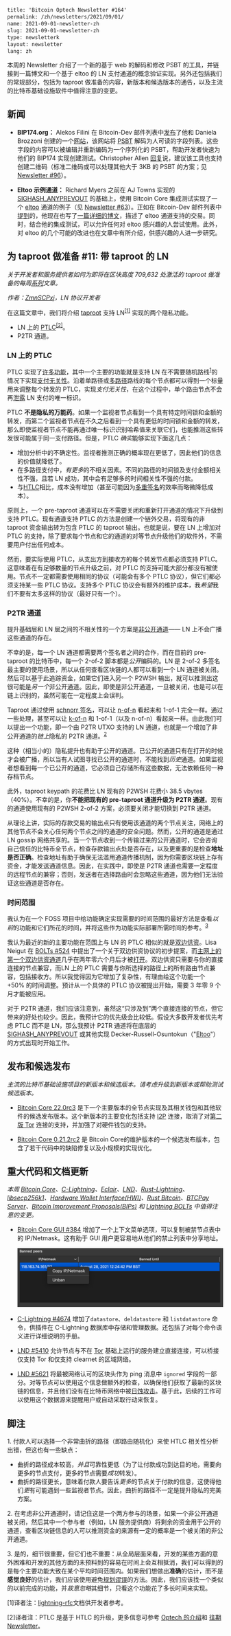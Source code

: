 ```
title: 'Bitcoin Optech Newsletter #164'
permalink: /zh/newsletters/2021/09/01/
name: 2021-09-01-newsletter-zh 
slug: 2021-09-01-newsletter-zh 
type: newsletterk
layout: newsletter
lang: zh
```

本周的 Newsletter 介绍了一个新的基于 web 的解码和修改 PSBT 的工具，并链接到一篇博文和一个基于 eltoo 的 LN 支付通道的概念验证实现。另外还包括我们的常规部分，包括为 taproot 做准备的内容，新版本和候选版本的通告，以及主流的比特币基础设施软件中值得注意的变更。

## 新闻
 - **<span>BIP174.org</span>：** Alekos Filini 在 Bitcoin-Dev 邮件列表中[发布](https://lists.linuxfoundation.org/pipermail/bitcoin-dev/2021-August/019355.html)了他和 Daniela Brozzoni 创建的一个[网站](https://bip174.org/)，该网站将 [PSBT](https://bitcoinops.org/en/topics/psbt/) 解码为人可读的字段列表。这些字段的内容可以被编辑并重新编码为一个序列化的 PSBT，帮助开发者快速为他们的 BIP174 实现创建测试。Christopher Allen [回复](https://lists.linuxfoundation.org/pipermail/bitcoin-dev/2021-August/019356.html)说，建议该工具也支持创建二维码（标准二维码或可以处理其他大于 3KB 的 PSBT 的方案；见 [Newsletter #96](https://bitcoinops.org/en/newsletters/2020/05/06/#qr-codes-for-large-transactions)）。

- **Eltoo 示例通道：** Richard Myers 之前在 AJ Towns 实现的 [SIGHASH_ANYPREVOUT](https://bitcoinops.org/en/topics/sighash_anyprevout/) 的基础上，使用 Bitcoin Core 集成测试实现了一个 [eltoo](https://bitcoinops.org/en/topics/eltoo/) 通道的例子（见 [Newsletter #63](https://bitcoinops.org/en/newsletters/2019/09/11/#eltoo-sample-implementation-and-discussion)）。正如在 Bitcoin-Dev 邮件列表中[提到](https://lists.linuxfoundation.org/pipermail/bitcoin-dev/2021-August/019342.html)的，他现在也写了[一篇详细的博文](https://yakshaver.org/2021/07/26/first.html)，描述了 eltoo 通道支持的交易。同时，结合他的集成测试，可以允许任何对 eltoo 感兴趣的人尝试使用。此外，对 eltoo 的几个可能的改进也在文章中有所介绍，供感兴趣的人进一步研究。

## 为 taproot 做准备 #11: 带 taproot 的 LN
*关于开发者和服务提供者如何为即将在区块高度 709,632 处激活的 taproot 做准备的每周[系列](https://bitcoinops.org/en/preparing-for-taproot/)文章。*

*作者：[ZmnSCPxj](https://zmnscpxj.github.io/about.html)，LN 协议开发者*

在这篇文章中，我们将介绍 [taproot](https://bitcoinops.org/en/topics/taproot/) 支持 LN<sup>[[1]](#myfootnote1)</sup> 实现的两个隐私功能。
- LN 上的 [PTLC](https://bitcoinops.org/en/topics/ptlc/)<sup>[[2]](#myfootnote2)</sup>。
- P2TR 通道。

### LN 上的 PTLC
PTLC 实现了[许多功能](https://suredbits.com/payment-points-monotone-access-structures/)，其中一个主要的功能就是支持 LN 在不需要随机路线<sup>[1](#footnote1)</sup>的情况下实现[支付无关性](https://bitcoinops.org/en/newsletters/2021/08/25/#preparing-for-taproot-10-ptlcs)。沿着单路径或[多路径](https://bitcoinops.org/en/topics/multipath-payments/)路线的每个节点都可以得到一个标量用来调整每个转发的 PTLC，实现*支付无关性*，在这个过程中，单个路由节点不会再[泄露](https://bitcoinops.org/en/newsletters/2021/08/25/#privacy-problems-with-htlcs) LN 支付的唯一标识。

PTLC **不是隐私的万能药**。如果一个监视者节点看到一个具有特定时间锁和金额的转发，而第二个监视者节点在不久之后看到一个具有更低的时间锁和金额的转发，那么即使监视者节点不能再通过唯一标识识别哈希值来关联它们，也能推测这些转发很可能属于同一支付路径。但是，PTLC *确实*能够实现下面这几点：

- 增加分析中的不确定性。监视者推测正确的概率现在更低了，因此他们的信息的价值就降低了。
- 在多路径支付中，*有更多*的不相关因素。不同的路径的时间锁及支付金额相关性不强，且若 LN 成功，其中会有足够多的时间相关性不强的付款。
- 与[HTLC](https://bitcoinops.org/en/topics/htlc/)相比，成本没有增加（甚至可能因为[多重签名](https://bitcoinops.org/en/newsletters/2021/08/04/#preparing-for-taproot-7-multisignatures)的效率而略微降低成本）。

原则上，一个 pre-taproot 通道可以在不需要关闭和重新打开通道的情况下升级到支持 PTLC。现有通道支持 PTLC 的方法是创建一个链外交易，将现有的非 taproot 资金输出转为包含 PTLC 的 taproot 输出。也就是说，要在 LN 上增加对 PTLC 的支持，除了要求每个节点和它的通道的对等节点升级他们的软件外，不需要用户付出任何成本。

然而，要实际使用 PTLC，从支出方到接收方的每个转发节点都必须支持 PTLC。这意味着在有足够数量的节点升级之前，对 PTLC 的支持可能大部分都没有被使用。节点不一定都需要使用相同的协议（可能会有多个 PTLC 协议），但它们都必须支持某一些 PTLC 协议。支持多个 PTLC 协议会有额外的维护成本，我*希望*我们不要有太多这样的协议（最好只有一个）。

### P2TR 通道
提升基础层和 LN 层之间的不相关性的一个方案是[非公开通道](https://bitcoinops.org/en/topics/unannounced-channels/)—— LN 上不会广播这些通道的存在。

不幸的是，每一个 LN 通道都需要两个签名者之间的合作，而在目前的 pre-taproot 的比特币中，每一个 2-of-2 脚本都是*公开*编码的。LN 是 2-of-2 多签名最主要的使用场景，所以从任何查看区块链的人都可以看到一个 LN 通道被关闭。然后可以基于此追踪资金，如果它们进入另一个 P2WSH 输出，就可以推测出这很可能是*另一个*非公开通道。因此，即使是非公开通道，一旦被关闭，也是可以在链上识别的，虽然可能在一定程度上会误判。

Taproot 通过使用 [schnorr 签名](https://bitcoinops.org/en/topics/schnorr-signatures/)，可以让 [n-of-n](https://bitcoinops.org/en/topics/schnorr-signatures/) 看起来和 1-of-1 完全一样。通过一些处理，甚至可以让 [k-of-n](https://bitcoinops.org/en/topics/threshold-signature/) 和 1-of-1（以及 n-of-n）看起来一样。由此我们可以提出一个功能，即一个由 P2TR UTXO 支持的 LN 通道，也就是一个增加了非公开通道的*链上*隐私的 P2TR 通道。<sup>[2](#footnote2)</sup>

这种（相当小的）隐私提升也有助于公开的通道。已公开的通道只有在打开的时候才会被广播，所以当有人试图寻找已公开的通道时，不能找到*历史*通道。如果监视者想看到每一个已公开的通道，它必须自己存储所有这些数据，无法依赖任何一种存档节点。

此外，taproot keypath 的花费比 LN 现有的 P2WSH 花费小 38.5 vbytes（40%）。不幸的是，你**不能把现有的 pre-taproot 通道升级为 P2TR 通道**。现有的通道使用现有的 P2WSH 2-of-2 方案，必须要关闭才能切换到 P2TR 通道。

从理论上讲，实际的存款交易的输出点只有使用该通道的两个节点关注，网络上的其他节点不会关心任何两个节点之间的通道的安全问题。然而，公开的通道是通过 LN gossip 网络共享的。当一个节点收到一个传输过来的公开通道时，它会咨询自己信任的比特币全节点，检查存款输出点处是否存在，以及更重要的是检查**地址是否正确**。检查地址有助于确保无法滥用通道传播机制，因为你需要区块链上存有资金，才能发送通道信息。因此，在实践中，即使是 P2TR 通道也需要一定程度的远程节点的兼容；否则，发送者在选择路由时会忽略这些通道，因为他们无法验证这些通道是否存在。

### 时间范围
我认为在一个 FOSS 项目中给功能确定实现需要的时间范围的最好方法是查看*以前*的功能和它们所花的时间，并将这些作为功能实际部署所需时间的参考。<sup>[3](#footnote2)</sup>

我认为最近的新的主要功能在范围上与 LN 的 PTLC 相似的就是[双边供资](https://bitcoinops.org/en/topics/dual-funding/)。Lisa Neigut 在 [BOLTs #524](https://github.com/lightningnetwork/lightning-rfc/issues/524) 中提出了一个关于双边供资协议的初步提案，而[主网上的第一个双边供资通道](https://medium.com/blockstream/c-lightning-opens-first-dual-funded-mainnet-lightning-channel-ada6b32a527c)几乎在两年零六个月后才被[打开](https://blockstream.info/tx/91538cbc4aca767cb77aa0690c2a6e710e095c8eb6d8f73d53a3a29682cb7581)。双边供资只需要与你的直接连接的节点兼容，而LN 上的 PTLC 需要与你所选择的路径上的所有路由节点兼容，包括接收方。所以我觉得因为它增加了复杂性，有理由给这个功能一个 +50% 的时间调整。预计从一个具体的 PTLC 协议被提出开始，需要 3 年零 9 个月才能被应用。

对于 P2TR 通道，我们应该注意到，虽然这“只涉及到”两个直接连接的节点，但它带来的好处也较少。因此，我预计它的优先级会比较低。假设大多数开发者优先考虑 PTLC 而不是 LN，那么我预计 P2TR 通道将在底层的 [SIGHASH_ANYPREVOUT](https://bitcoinops.org/en/topics/sighash_anyprevout/) 或其他实现 Decker-Russell-Osuntokun（"[Eltoo](https://bitcoinops.org/en/topics/eltoo/)"）的方式出现时开始工作。

## 发布和候选发布
*主流的比特币基础设施项目的新版本和候选版本。请考虑升级到新版本或帮助测试候选版本。*

- [Bitcoin Core 22.0rc3](https://bitcoincore.org/bin/bitcoin-core-22.0/) 是下一个主要版本的全节点实现及其相关钱包和其他软件的候选发布版本。这个新版本的主要变化包括支持 [I2P](https://bitcoinops.org/en/topics/anonymity-networks/) 连接，取消了对[第二版 Tor](https://bitcoinops.org/en/topics/anonymity-networks/) 连接的支持，并加强了对硬件钱包的支持。

- [Bitcoin Core 0.21.2rc2](https://bitcoincore.org/bin/bitcoin-core-0.21.2/) 是 Bitcoin Core的维护版本的一个候选发布版本，包含了若干代码中的缺陷修复以及小规模的实现优化。


## 重大代码和文档更新
*本周 [Bitcoin Core](https://github.com/bitcoin/bitcoin)、[C-Lightning](https://github.com/ElementsProject/lightning)、[Eclair](https://github.com/ACINQ/eclair)、[LND](https://github.com/lightningnetwork/lnd/)、[Rust-Lightning](https://github.com/rust-bitcoin/rust-lightning)、[libsecp256k1](https://github.com/bitcoin-core/secp256k1)、[Hardware Wallet Interface(HWI)](https://github.com/bitcoin-core/HWI)、[Rust Bitcoin](https://github.com/rust-bitcoin/rust-bitcoin)、[BTCPay Server](https://bitcoinops.org/en/newsletters/2021/08/11/)、[Bitcoin Improvement Proposals(BIPs)](https://github.com/bitcoin/bips/) 和 [Lightning BOLTs](https://github.com/lightningnetwork/lightning-rfc/) 中值得注意的变更。*

- [Bitcoin Core GUI #384](https://github.com/bitcoin-core/gui/pull/384) 增加了一个上下文菜单选项，可以复制被禁节点表中的 IP/Netmask。这有助于 GUI 用户更容易地从他们的禁止列表中分享地址。

  ![alt 属性文本](./image/2021-09-01-newsletter-zh.png)

- [C-Lightning #4674](https://github.com/ElementsProject/lightning/issues/4674) 增加了`datastore`、`deldatastore` 和 `listdatastore` 命令，供插件在 C-Lightning 数据库中存储和管理数据。还包括了对每个命令语义进行详细说明的手册。

- [LND #5410](https://github.com/lightningnetwork/lnd/issues/5410) 允许节点与不在 [Tor](https://bitcoinops.org/en/topics/anonymity-networks/) 基础上运行的服务建立直接连接，可以桥接仅支持 Tor 和仅支持 clearnet 的区域网络。

- [LND #5621](https://github.com/lightningnetwork/lnd/issues/5621) 将最被网络认可的区块头作为 ping 消息中 `ignored` 字段的一部分。对等节点可以使用这个信息做额外的检查，以确保他们获取了最新的区块链的信息，并且他们没有在比特币网络中被[日蚀攻击](https://bitcoinops.org/en/topics/eclipse-attacks/)。基于此，后续的工作可以使用这个数据源来提醒用户或自动采取行动来恢复。

## 脚注
<a name="footnote1">1. </a>付款人可以选择一个非常曲折的路径（即路由随机化）来使 HTLC 相关性分析出错，但这也有一些缺点：

 - 曲折的路径成本较高，*并且*可靠性更低（为了让付款成功到达目的地，需要向更多的节点支付，更多的节点需要*成功*转发）。
- 曲折的路径更长，意味着付款人要告诉*更多*的节点关于付款的信息，这使得他们*更*有可能遇到一些监视者节点。因此，曲折的路径不一定是提升隐私的完美方案。


<a name="footnote2">2. </a>在考虑非公开通道时，请记住这是一个两方参与的场景，如果一个非公开通道被关闭，然后其中一个参与者（例如，LN 服务提供商）将剩余的资金用于公开的通道，查看区块链信息的人可以推测资金的来源有一定的概率是一个被关闭的非公开通道。

<a name="footnote3">3. </a>是的，细节很重要，但它们也不重要：从全局层面来看，开发的某些方面的意外困难和开发的其他方面的未预料到的容易在时间上会互相抵消，我们可以得到的是每个主要功能大致在某个平均时间范围内。如果我们想做出**准确**的估计，而不是**感觉良好**的估计，我们应该使用避免[规划谬误](https://en.wikipedia.org/wiki/Planning_fallacy)的方法。因此，我们应该找一个类似的以前完成的功能，并*故意忽略*其细节，只看这个功能花了多长时间来实现。

<a name="myfootnote1">[1]</a>译者注：[lightning-rfc](https://github.com/lightningnetwork/lightning-rfc/blob/master/00-introduction.md)文档供开发者参考。

<a name="myfootnote1">[2]</a>译者注：PTLC 是基于 HTLC 的升级，更多信息可参考 [Optech 的介绍](https://bitcoinops.org/en/topics/ptlc/)和 [往期 Newsletter](https://bitcoinops.org/en/newsletters/2021/08/25/)。



